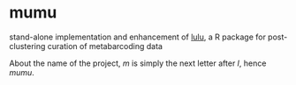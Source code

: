# mumu
stand-alone implementation and enhancement of [lulu](https://github.com/tobiasgf/lulu), a R package for post-clustering curation of metabarcoding data

About the name of the project, *m* is simply the next letter after *l*, hence *mumu*.
